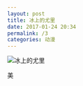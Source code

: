 ```yaml
---
layout: post
title: 冰上的尤里
date: 2017-01-24 20:34
permalink: /3
categories: 动漫
---
```


![冰上的尤里](http://ok7luog6g.bkt.clouddn.com/yuri.jpg)


美